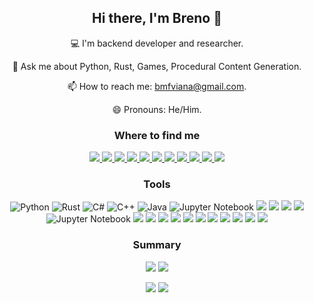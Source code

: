 <h2 align="center"> Hi there, I'm Breno 👋 </h2>

<p align="center">
  💻 I'm backend developer and researcher.
</p>
<!-- <p align="center">
  🔭 I’m currently working on ...
</p> -->
<!-- <p align="center">
  🌱 I’m currently learning ...
</p> -->
<!-- <p align="center">
  👯 I’m looking to collaborate on ...
</p> -->
<!-- <p align="center">
  🤔 I’m looking for help with ...
</p> -->
<p align="center">
  💬 Ask me about Python, Rust, Games, Procedural Content Generation.
</p>
<p align="center">
  📫 How to reach me: <a href="mailto:bmfviana@gmail.com" target="_blank">bmfviana@gmail.com</a>.
</p>
<p align="center">
  😄 Pronouns: He/Him.
</p>
<!-- <p align="center">
  ⚡ Fun fact: ...
</p> -->

<!-- My interests lay mainly in Evolutionary Systems, Artificial Intelligence, and Procedural Content Generation for games. -->


<h3 align="center"> Where to find me </h3>


<p align="center">
<!--   <a href="" target="_blank">
    <img src="" >
  </a> -->
<!-- <img src="https://img.shields.io/badge/Gmail-D14836?style=for-the-badge&logo=gmail&logoColor=white)](bmfviana@gmail.com) -->
  <a href="https://linktr.ee/brenomfviana" target="_blank">
    <img src="https://img.shields.io/badge/linktree-39E09B?style=for-the-badge&logo=linktree&logoColor=white" >
  </a>
  <a href="https://www.linkedin.com/in/brenomfviana" target="_blank">
    <img src="https://img.shields.io/badge/-LinkedIn-0077B5?style=for-the-badge&logo=LinkedIn&logoColor=white" >
  </a>
  <!-- Research -->
  <a href="https://orcid.org/0000-0003-3441-508X" target="_blank">
    <img src="https://img.shields.io/badge/-Orcid-a6ce39?style=for-the-badge&logo=Orcid&logoColor=white" >
  </a>
  <a href="https://scholar.google.com.br/citations?user=VjiBzH8AAAAJ" target="_blank">
    <img src="https://img.shields.io/badge/Google_Scholar-4285F4?style=for-the-badge&logo=google-scholar&logoColor=white" >
  </a>
  <a href="https://www.researchgate.net/profile/Breno-Viana" target="_blank">
    <img src="https://img.shields.io/badge/Research_Gate-00CCBB.svg?&style=for-the-badge&logo=ResearchGate&logoColor=white" >
  </a>
  
  <!-- Social -->
  <a href="https://twitter.com/brenomfviana" target="_blank">
    <img src="https://img.shields.io/badge/-Twitter-1DA1F2?style=for-the-badge&logo=Twitter&logoColor=white" >
  </a>
  <a href="https://www.youtube.com/@brenomfviana" target="_blank">
    <img src="https://img.shields.io/badge/YouTube-FF0000?style=for-the-badge&logo=youtube&logoColor=white" >
  </a>
  <a href="https://www.instagram.com/brenomfviana" target="_blank">
    <img src="https://img.shields.io/badge/Instagram-E4405F?style=for-the-badge&logo=instagram&logoColor=white" >
  </a>
  <a href="https://www.tiktok.com/@brenomfviana" target="_blank">
    <img src="https://img.shields.io/badge/TikTok-000000?style=for-the-badge&logo=tiktok&logoColor=white" >
  </a>
  
  <!-- Blog -->
  <a href="https://dev.to/brenomfviana" target="_blank">
    <img src="https://img.shields.io/badge/dev.to-0A0A0A?style=for-the-badge&logo=devdotto&logoColor=white" >
  </a>
  <a href="https://brenomfviana.medium.com" target="_blank">
    <img src="https://img.shields.io/badge/Medium-12100E?style=for-the-badge&logo=medium&logoColor=white" >
  </a>
<!--   <a href="" target="_blank">
    <img src="https://img.shields.io/badge/Notion-000000?style=for-the-badge&logo=notion&logoColor=white" >
  </a> -->
  
  <!-- Dev -->
<!--   <a href="https://github.com/brenomfviana" target="_blank">
    <img src="https://img.shields.io/badge/GitHub-100000?style=for-the-badge&logo=github&logoColor=white" >
  </a>
  <a href="https://stackoverflow.com/users/13779034/breno-viana" target="_blank">
    <img src="https://img.shields.io/badge/Stack_Overflow-FE7A16?style=for-the-badge&logo=stack-overflow&logoColor=white" >
  </a>
  <a href="https://stackoverflow.com/users/13779034/breno-viana">
    <img src="https://img.shields.io/stackexchange/stackoverflow/r/13779034?color=orange&label=reputation&logo=stackoverflow&style=for-the-badge&cacheSeconds=86400" target="_blank">
  </a>
  <a href="" target="_blank">
    <img src="https://img.shields.io/badge/Kaggle-20BEFF?style=for-the-badge&logo=Kaggle&logoColor=white" >
  </a> -->
  
  <!-- Games: https://github.com/alexandresanlim/Badges4-README.md-Profile#-games- -->
<!--   <a href="" target="_blank">
    <img src="https://img.shields.io/badge/Itch.io-FA5C5C?style=for-the-badge&logo=itchdotio&logoColor=white)](https://brenomfviana.itch.io/" >
  </a>
  <a href="" target="_blank">
    <img src="https://img.shields.io/badge/Steam-000000?style=for-the-badge&logo=steam&logoColor=white)](https://steamcommunity.com/id/brenomfviana/" >
  </a> -->
</p>


<h3 align="center"> Tools </h3>

<p align="center">
  <!-- Languages https://github.com/alexandresanlim/Badges4-README.md-Profile#-languages- -->
  <img src="https://img.shields.io/badge/Python-3776AB?style=for-the-badge&logo=python&logoColor=white" alt="Python" >
  <img src="https://img.shields.io/badge/Rust-E57324?style=for-the-badge&logo=rust&logoColor=white" alt="Rust" >
  <img src="https://img.shields.io/badge/C%23-239120?style=for-the-badge&logo=c-sharp&logoColor=white" alt="C#" >
  <img src="https://img.shields.io/badge/C%2B%2B-00599C?style=for-the-badge&logo=c%2B%2B&logoColor=white" alt="C++" >
<!--   <img src="https://img.shields.io/badge/C-00599C?style=for-the-badge&logo=c&logoColor=white" alt="C" > -->
  <img src="https://img.shields.io/badge/Java-0a85bf?style=for-the-badge&logo=openjdk" alt="Java" >
  <img src="https://img.shields.io/badge/Jupyter-F37626.svg?&style=for-the-badge&logo=Jupyter&logoColor=white" alt="Jupyter Notebook" >
  <img src="https://img.shields.io/badge/LaTeX-47A141?style=for-the-badge&logo=LaTeX&logoColor=white" >
<!--   <img src="https://img.shields.io/badge/TypeScript-007ACC?style=for-the-badge&logo=typescript&logoColor=white" > -->
<!--   <img src="https://img.shields.io/badge/JavaScript-323330?style=for-the-badge&logo=javascript&logoColor=F7DF1E" > -->
<!--   <img src="https://img.shields.io/badge/HTML5-E34F26?style=for-the-badge&logo=html5&logoColor=white" > -->
<!--   <img src="https://img.shields.io/badge/CSS3-1572B6?style=for-the-badge&logo=css3&logoColor=white" > -->
  <!-- Backend -->
  <img src="https://img.shields.io/badge/Django-092E20?style=for-the-badge&logo=django&logoColor=green" >
  <img src="https://img.shields.io/badge/django%20rest-ff1709?style=for-the-badge&logo=django&logoColor=white" >
  <img src="https://img.shields.io/badge/Flask-000000?style=for-the-badge&logo=flask&logoColor=white" >
  <!-- AI -->
  <img src="https://img.shields.io/badge/Jupyter-F37626.svg?&style=for-the-badge&logo=Jupyter&logoColor=white" alt="Jupyter Notebook" >
  <!-- Databases -->
<!--   <img src="https://img.shields.io/badge/PostgreSQL-316192?style=for-the-badge&logo=postgresql&logoColor=white" > -->
<!--   <img src="https://img.shields.io/badge/MySQL-005C84?style=for-the-badge&logo=mysql&logoColor=white" > -->
  <img src="https://img.shields.io/badge/redis-%23DD0031.svg?&style=for-the-badge&logo=redis&logoColor=white" >
<!--   <img src="https://img.shields.io/badge/rabbitmq-%23FF6600.svg?&style=for-the-badge&logo=rabbitmq&logoColor=white" > -->
<!--   <img src="https://img.shields.io/badge/MongoDB-4EA94B?style=for-the-badge&logo=mongodb&logoColor=white" > -->
  <!-- Frontend -->
<!--   <img src="https://img.shields.io/badge/npm-CB3837?style=for-the-badge&logo=npm&logoColor=white" > -->
<!-- <img src="https://img.shields.io/badge/Vue.js-35495E?style=for-the-badge&logo=vuedotjs&logoColor=4FC08D" > -->
  <img src="https://img.shields.io/badge/Markdown-000000?style=for-the-badge&logo=markdown&logoColor=white" >
  <img src="https://img.shields.io/badge/Jekyll-CC0000?style=for-the-badge&logo=Jekyll&logoColor=white" >
  <!-- Infra -->
<!--   <img src="https://img.shields.io/badge/Amazon_AWS-FF9900?style=for-the-badge&logo=amazonaws&logoColor=white" > -->
<!--   <img src="https://img.shields.io/badge/GitHub_Actions-2088FF?style=for-the-badge&logo=github-actions&logoColor=white" > -->
<!--   <img src="https://img.shields.io/badge/Terraform-7B42BC?style=for-the-badge&logo=terraform&logoColor=white" > -->
<!--   <img src="https://img.shields.io/badge/redis-%23DD0031.svg?&style=for-the-badge&logo=redis&logoColor=white" > -->
<!--   <img src="https://img.shields.io/badge/Ansible-000000?style=for-the-badge&logo=ansible&logoColor=white" > -->
<!--   <img src="https://img.shields.io/badge/Docker-2CA5E0?style=for-the-badge&logo=docker&logoColor=white" > -->
<!--   <img src="https://img.shields.io/badge/Nginx-009639?style=for-the-badge&logo=nginx&logoColor=white" > -->
  <!-- GameDev -->
  <img src="https://img.shields.io/badge/Unity-100000?style=for-the-badge&logo=unity&logoColor=white" >
  <!-- Tests -->
<!--   <img src="https://img.shields.io/badge/Selenium-43B02A?style=for-the-badge&logo=Selenium&logoColor=white" > -->
  <!-- IDEs -->
  <img src="https://img.shields.io/badge/PyCharm-000000.svg?&style=for-the-badge&logo=PyCharm&logoColor=white" >
  <img src="https://img.shields.io/badge/VSCode-0078D4?style=for-the-badge&logo=visual%20studio%20code&logoColor=white" >
  <img src="https://img.shields.io/badge/Colab-F9AB00?style=for-the-badge&logo=googlecolab&color=525252" >
  <!-- OSs -->
  <img src="https://img.shields.io/badge/Ubuntu-E95420?style=for-the-badge&logo=ubuntu&logoColor=white" >
  <!-- Others -->
  <img src="https://img.shields.io/badge/GIT-E44C30?style=for-the-badge&logo=git&logoColor=white" >
<!--   <img src="https://img.shields.io/badge/GNU%20Bash-4EAA25?style=for-the-badge&logo=GNU%20Bash&logoColor=white" > -->
<!--   <img src="https://img.shields.io/badge/starship-DD0B78?style=for-the-badge&logo=starship&logoColor=white" > -->
  <img src="https://img.shields.io/badge/Overleaf-47A141?style=for-the-badge&logo=Overleaf&logoColor=white" >
  <img src="https://img.shields.io/badge/Obsidian-483699?style=for-the-badge&logo=Obsidian&logoColor=white" >
<!--   <img src="https://img.shields.io/badge/GitBook-7B36ED?style=for-the-badge&logo=gitbook&logoColor=white" > -->
<!--   <img src="https://img.shields.io/badge/JWT-000000?style=for-the-badge&logo=JSON%20web%20tokens&logoColor=white" > -->
<!--   <img src=""> -->
  <!-- More Badges: https://github.com/alexandresanlim/Badges4-README.md-Profile -->
</p>


<h3 align="center"> Summary </h3>

<p align="center">
  <img src="https://github-readme-stats.vercel.app/api?username=brenomfviana&theme=graywhite&count_private=true&show_icons=true" >

  <img src="https://github-readme-streak-stats.herokuapp.com/?user=brenomfviana&theme=white&ring=474b4f&hide_border=true&currStreakNum=24292e&fire=474b4f&currStreakLabel=3d3d3d" >

<!--   <img src="https://github-readme-stats.vercel.app/api/top-langs/?username=brenomfviana&hide_progress=true" > -->
  
<!--   <img src="https://github-profile-trophy.vercel.app/?username=brenomfviana" > -->
</p>

<!-- ![Visitor Badge](https://visitor-badge.laobi.icu/badge?page_id=brenomfviana) -->
<p align="center">
  <img src="https://komarev.com/ghpvc/?username=brenomfviana&label=Profile%20views&color=3FC1C9&style=for-the-badge" >
  <img src="https://img.shields.io/badge/Profile%20Visitors-172B4D?style=for-the-badge&logo=Opsgenie&logoColor=white" >
</p>

